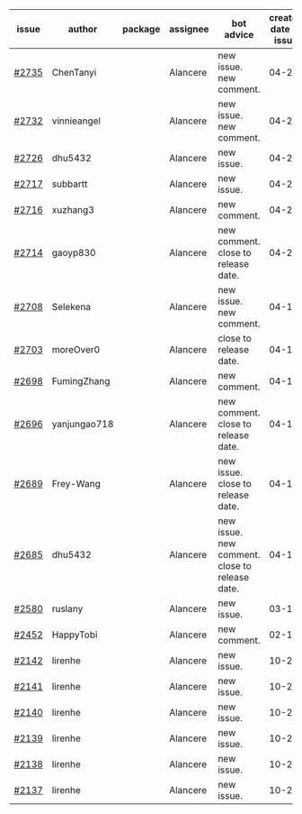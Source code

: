 | issue | author | package | assignee | bot advice | created date of issue | target release date | date from target |
| ------ | ------ | ------ | ------ | ------ | ------ | ------ | :-----: |
| [#2735](https://github.com/Azure/sdk-release-request/issues/2735) | ChenTanyi |  | Alancere | new issue. new comment. | 04-22 | 04-28 |  |
| [#2732](https://github.com/Azure/sdk-release-request/issues/2732) | vinnieangel |  | Alancere | new issue. new comment. | 04-21 | 05-05 |  |
| [#2726](https://github.com/Azure/sdk-release-request/issues/2726) | dhu5432 |  | Alancere | new issue. | 04-21 | 05-02 |  |
| [#2717](https://github.com/Azure/sdk-release-request/issues/2717) | subbartt |  | Alancere | new issue. | 04-20 | 05-09 |  |
| [#2716](https://github.com/Azure/sdk-release-request/issues/2716) | xuzhang3 |  | Alancere | new comment. | 04-20 | 05-04 |  |
| [#2714](https://github.com/Azure/sdk-release-request/issues/2714) | gaoyp830 |  | Alancere | new comment. close to release date.  | 04-20 | 04-25 | 1 |
| [#2708](https://github.com/Azure/sdk-release-request/issues/2708) | Selekena |  | Alancere | new issue. new comment. | 04-15 | 05-02 |  |
| [#2703](https://github.com/Azure/sdk-release-request/issues/2703) | moreOver0 |  | Alancere | close to release date.  | 04-15 | 04-22 | -1 |
| [#2698](https://github.com/Azure/sdk-release-request/issues/2698) | FumingZhang |  | Alancere | new comment. | 04-15 | 04-19 |  |
| [#2696](https://github.com/Azure/sdk-release-request/issues/2696) | yanjungao718 |  | Alancere | new comment. close to release date.  | 04-15 | 04-26 | 2 |
| [#2689](https://github.com/Azure/sdk-release-request/issues/2689) | Frey-Wang |  | Alancere | new issue. close to release date.  | 04-15 | 04-22 | -1 |
| [#2685](https://github.com/Azure/sdk-release-request/issues/2685) | dhu5432 |  | Alancere | new issue. new comment. close to release date.  | 04-14 | 04-22 | -1 |
| [#2580](https://github.com/Azure/sdk-release-request/issues/2580) | ruslany |  | Alancere | new issue. | 03-17 | 03-31 |  |
| [#2452](https://github.com/Azure/sdk-release-request/issues/2452) | HappyTobi |  | Alancere | new comment. | 02-16 | 03-09 |  |
| [#2142](https://github.com/Azure/sdk-release-request/issues/2142) | lirenhe |  | Alancere | new issue. | 10-20 | 11-03 |  |
| [#2141](https://github.com/Azure/sdk-release-request/issues/2141) | lirenhe |  | Alancere | new issue. | 10-20 | 11-03 |  |
| [#2140](https://github.com/Azure/sdk-release-request/issues/2140) | lirenhe |  | Alancere | new issue. | 10-20 | 11-05 |  |
| [#2139](https://github.com/Azure/sdk-release-request/issues/2139) | lirenhe |  | Alancere | new issue. | 10-20 | 11-05 |  |
| [#2138](https://github.com/Azure/sdk-release-request/issues/2138) | lirenhe |  | Alancere | new issue. | 10-20 | 11-05 |  |
| [#2137](https://github.com/Azure/sdk-release-request/issues/2137) | lirenhe |  | Alancere | new issue. | 10-20 | 11-05 |  |
